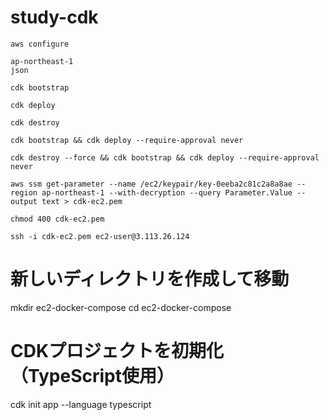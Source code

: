 # study-cdk

```
aws configure

ap-northeast-1
json

cdk bootstrap

cdk deploy

cdk destroy
```


```
cdk bootstrap && cdk deploy --require-approval never

cdk destroy --force && cdk bootstrap && cdk deploy --require-approval never
```



``` 
aws ssm get-parameter --name /ec2/keypair/key-0eeba2c81c2a8a8ae --region ap-northeast-1 --with-decryption --query Parameter.Value --output text > cdk-ec2.pem
```

```
chmod 400 cdk-ec2.pem
```


```
ssh -i cdk-ec2.pem ec2-user@3.113.26.124
```



# 新しいディレクトリを作成して移動
mkdir ec2-docker-compose
cd ec2-docker-compose

# CDKプロジェクトを初期化（TypeScript使用）
cdk init app --language typescript